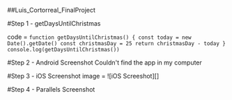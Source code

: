##Luis_Cortorreal_FinalProject

#Step 1 - getDaysUntilChristmas

code = ```function getDaysUntilChristmas() {
  const today = new Date().getDate()
  const christmasDay = 25
  return christmasDay - today
}
console.log(getDaysUntilChristmas())```

#Step 2 - Android Screenshot
Couldn't find the app in my computer

#Step 3 - iOS Screenshot
image = ![iOS Screeshot][]

#Step 4 - Parallels Screenshot



